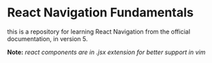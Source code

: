 # React Navigation Fundamentals

this is a repository for learning React Navigation from the official documentation, in version 5.


__Note:__ _react components are in .jsx extension for better support in vim_
